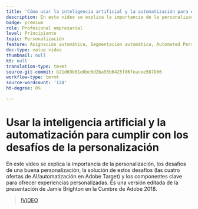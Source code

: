 ```yaml
---
title: 'Cómo usar la inteligencia artificial y la automatización para enfrentar los desafíos de la personalización '
description: En este vídeo se explica la importancia de la personalización, los desafíos de una buena personalización, la solución de estos desafíos (las cuatro ofertas de AI/automatización en Adobe Target) y los componentes clave para ofrecer experiencias personalizadas. Es una versión editada de la presentación de Jamie Brighton en la Cumbre de Adobe 2018.
badge: premium
role: Profesional empresarial
level: Principiante
topic: Personalización
feature: Asignación automática, Segmentación automática, Automated Personalization
doc-type: value video
thumbnail: null
kt: null
translation-type: tm+mt
source-git-commit: b21d69b01e6bc6d2ba93b6425f86feacee567b06
workflow-type: tm+mt
source-wordcount: '124'
ht-degree: 0%

---
```



# Usar la inteligencia artificial y la automatización para cumplir con los desafíos de la personalización

En este vídeo se explica la importancia de la personalización, los desafíos de una buena personalización, la solución de estos desafíos (las cuatro ofertas de AI/automatización en Adobe Target) y los componentes clave para ofrecer experiencias personalizadas. Es una versión editada de la presentación de Jamie Brighton en la Cumbre de Adobe 2018.

>[!VIDEO](https://video.tv.adobe.com/v/25440/?quality=12)